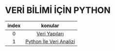 #  VERİ BİLİMİ İÇİN PYTHON
| index |                       konular                       |
|:---:|:---------------------------------------------------:|
|   0   | [Veri Yapıları](data_structures/data_structures.py) |
|1|             [Python İle Veri Analizi]()             |
 

